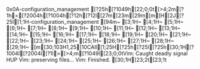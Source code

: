 0x0A-configuration_management
                                                                                                                                                                                                                                                                                                                                                                                                                                                                                                                                                                                                                                                                                                                                                                                                                                                                                                                                                                                                                                                                                                                                                                                                                                                                                                                                                                                                                                                                                                                                                                                                                                                                                                                                                                                                                                                                                                                                                                                                                                                                                                                                                                                                                                                                                                                                                                                                                                                                                                                                                                                                                                                                                                                                                                                                                                                                                                                                                                                                                                                                                                                                                                                                                                                                                                                                                                                                                                                                                                                                                                                                                                                                                                                                                                                                                                                                                                                                                                                                                                                                                                                                                                                                                                                                                                                                                                                                                                                                                                                                                                                                                                                                                                                                                                                                                                                    [?25h[?1049h[22;0;0t[>4;2m[?1h=[?2004h[?1004h[?12h[?12l[27m[23m[29m[m[H[2J[?25l[1;1H-configuration_management
[94m~                                                                                                                       [3;1H~                                                                                                                       [4;1H~                                                                                                                       [5;1H~                                                                                                                       [6;1H~                                                                                                                       [7;1H~                                                                                                                       [8;1H~                                                                                                                       [9;1H~                                                                                                                       [10;1H~                                                                                                                       [11;1H~                                                                                                                       [12;1H~                                                                                                                       [13;1H~                                                                                                                       [14;1H~                                                                                                                       [15;1H~                                                                                                                       [16;1H~                                                                                                                       [17;1H~                                                                                                                       [18;1H~                                                                                                                       [19;1H~                                                                                                                       [20;1H~                                                                                                                       [21;1H~                                                                                                                       [22;1H~                                                                                                                       [23;1H~                                                                                                                       [24;1H~                                                                                                                       [25;1H~                                                                                                                       [26;1H~                                                                                                                       [27;1H~                                                                                                                       [28;1H~                                                                                                                       [29;1H~                                                                                                                       [m[30;103H1,25[10CAll[1;25H[?25h[?25l[?25h[30;1H[?1004l[?2004l[?1l>[>4;m[?1049l[23;0;0tVim: Caught deadly signal HUP
Vim: preserving files...
Vim: Finished.
[30;1H[23;2t[23;1t